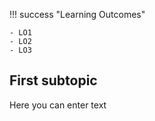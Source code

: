 !!! success "Learning Outcomes"

    - LO1
    - LO2
    - LO3



## First subtopic
Here you can enter text 